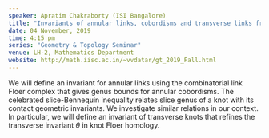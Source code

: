 ```yaml
---
speaker: Apratim Chakraborty (ISI Bangalore)
title: "Invariants of annular links, cobordisms and transverse links from combinatorial link Floer complex"
date: 04 November, 2019
time: 4:15 pm
series: "Geometry & Topology Seminar"
venue: LH-2, Mathematics Department
website: http://math.iisc.ac.in/~vvdatar/gt_2019_Fall.html
---
```


We will define an invariant for annular links using the combinatorial link Floer complex that gives genus bounds 
for annular cobordisms.  The celebrated slice-Bennequin inequality relates slice genus of a knot with its contact 
geometric invariants. We investigate similar relations in our context. In particular, we will define an invariant of 
transverse knots that refines the transverse invariant $\theta$ in knot Floer homology.
